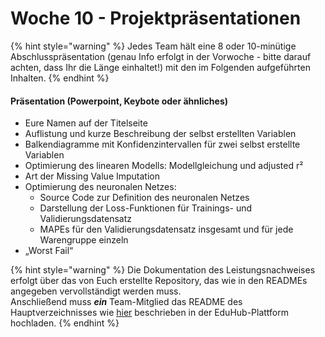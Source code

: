 # Woche 10 - Projektpräsentationen

{% hint style="warning" %}
Jedes Team hält eine 8 oder 10-minütige Abschlusspräsentation (genau Info erfolgt in der Vorwoche - bitte darauf achten, dass Ihr die Länge einhaltet!) mit den im Folgenden aufgeführten Inhalten.
{% endhint %}

#### Präsentation (Powerpoint, Keybote oder ähnliches)

* Eure Namen auf der Titelseite
* Auflistung und kurze Beschreibung der selbst erstellten Variablen
* Balkendiagramme mit Konfidenzintervallen für zwei selbst erstellte Variablen
* Optimierung des linearen Modells: Modellgleichung und adjusted r²
* Art der Missing Value Imputation
* Optimierung des neuronalen Netzes:
  * Source Code zur Definition des neuronalen Netzes
  * Darstellung der Loss-Funktionen für Trainings- und Validierungsdatensatz
  * MAPEs für den Validierungsdatensatz insgesamt und für jede Warengruppe einzeln
* „Worst Fail“

{% hint style="warning" %}
Die Dokumentation des Leistungsnachweises erfolgt über das von Euch erstellte Repository, das wie in den READMEs angegeben vervollständigt werden muss.\
Anschließend muss _**ein**_ Team-Mitglied das README des Hauptverzeichnisses wie [hier](https://opencampus.gitbook.io/opencampus-machine-learning-program/projects/requirements#submitting-your-project) beschrieben in der EduHub-Plattform hochladen.
{% endhint %}
